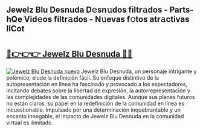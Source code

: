 ## Jewelz Blu Desnuda D𝚎sn𝚞dos filtr𝚊dos - Parts-hQe Vid𝚎os filtr𝚊dos - N𝚞evas f𝚘tos atr𝚊ctivas IICot

# <h2><a href="http://mbb2vh.tromn.icu/?c=Jewelz+Blu+Desnuda">🔗👉👉👉 Jewelz Blu Desnuda 🔗🔗</a></h2>

[![Jewelz Blu Desnuda nuevo](https://i.imgur.com/pEAQMta.gif)](http://mbb2vh.tromn.icu/?c=Jewelz+Blu+Desnuda)
Jewelz Blu Desnuda, un personaje intrigante y polémico, elude la definición fácil. Su enfoque distintivo de la autopresentación en línea ha fascinado y provocado a los espectadores, incitando debates sobre la libertad de expresión, la autorrepresentación y las complejidades de las comunidades digitales. Aunque sus planes futuros no están claros, su papel en la redefinición de la comunidad en línea es incuestionable. Impulsado por una determinación inquebrantable y un encanto innegable, el impacto de Jewelz Blu Desnuda en la comunidad virtual es ilimitado.
